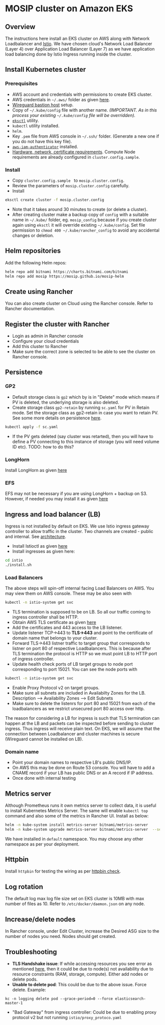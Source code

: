 # MOSIP cluster on Amazon EKS

## Overview
The instructions here install an EKS cluster on AWS along with Network Loadbalancer and [Istio](https://istio.io/).  We have chosen cloud's Network Load Balancer (Layer 4) over Application Load Balancer (Layer 7) as we have application load balancing done by Istio Ingress running inside the cluster.

## Install Kubernetes cluster
### Prerequisites
* AWS account and credentials with permissions to create EKS cluster.
* AWS credentials in `~/.aws/` folder as given [here](https://docs.aws.amazon.com/cli/latest/userguide/cli-configure-files.html).
* [Wireguard bastion host](https://docs.mosip.io/1.2.0/deployment/sandbox-deployment/wireguard-bastion) setup.
* Copy of `~/.kube/config` file with another name. _(IMPORTANT. As in this process your existing `~/.kube/config` file will be overridden)._
* [`eksctl`](https://docs.aws.amazon.com/eks/latest/userguide/eksctl.html) utility.
* `kubectl` utility installed.
* `helm`.
* Key `.pem` file from AWS console in `~/.ssh/` folder. (Generate a new one if you do not have this key file).
* [`aws-iam-authenticator`](https://docs.aws.amazon.com/eks/latest/userguide/install-aws-iam-authenticator.html) installed.
* [Hardware, network, certificate requirements](./requirements.md). Compute Node requirements are already configured in `cluster.config.sample`.

### Install
* Copy `cluster.config.sample ` to `mosip.cluster.config`.  
* Review the parameters of `mosip.cluster.config` carefully.
* Install
```sh
eksctl create cluster -f mosip.cluster.config
```
* Note that it takes around 30 minutes to create (or delete a cluster).
* After creating cluster make a backup copy of `config` with a suitable name in `~/.kube/` folder, eg. `mosip_config` because if you create cluster again using `eksctl` it will override existing `~/.kube/config`. Set file permission to `chmod 400 ~/.kube/rancher_config` to avoid any accidental changes or deletion.

## Helm repositories
Add the following Helm repos:
```sh
helm repo add bitnami https://charts.bitnami.com/bitnami
helm repo add mosip https://mosip.github.io/mosip-helm
```

## Create using Rancher
You can also create cluster on Cloud using the Rancher console.  Refer to Rancher documentation.

## Register the cluster with Rancher
* Login as admin in Rancher console
* Configure your cloud credentials
* Add this cluster to Rancher  
* Make sure the correct zone is selected to be able to see the cluster on Rancher console.

## Persistence
### GP2
* Default storage class is `gp2` which by is in "Delete" mode which means if PV is deleted, the underlying storage is also deleted.  
* Create storage class `gp2-retain` by running `sc.yaml` for PV in Retain mode. Set the storage class as gp2-retain in case you want to retain PV. See some more details on persistence [here](../docs/persistence.md).
```sh
kubectl apply -f sc.yaml
```
* If the PV gets deleted (say cluster was retarted), then you will have to define a PV connecting to this instance of storage (you will need volume ID etc). TODO: how to do this?

### LongHorn
Install LongHorn as given [here](../longhorn/README.md)

### EFS
EFS may not be necessary if you are using LongHorn + backup on S3. However, if needed you may install it as given [here](efs/README.md)

## Ingress and load balancer (LB)
Ingress is not installed by default on EKS. We use Istio ingress gateway controller to allow traffic in the cluster. Two channels are created - public and internal. See [architecture](../../README.md).
* Install Istioctl as given [here](https://istio.io/latest/docs/ops/diagnostic-tools/istioctl/#install-hahahugoshortcode-s2-hbhb)
* Install ingresses as given here:
```sh
cd istio
./install.sh
```

### Load Balancers
The above steps will spin-off internal facing Load Balancers on AWS. You may view them on AWS console.  These may be also seen with
```sh
kubectl -n istio-system get svc
```
* TLS termination is supposed to be on LB. So all our traffic coming to ingress controller shall be HTTP.
* Obtain AWS TLS certificate as given [here](https://docs.aws.amazon.com/acm/latest/userguide/dns-validation.html)
* Add the certificates and 443 access to the LB listener.
* Update listener TCP->443 to **TLS->443** and point to the certificate of domain name that belongs to your cluster.
* Forward TLS->443 listner traffic to target group that corresponds to listner on port 80 of respective Loadbalancers. This is because after TLS termination the protocol is HTTP so we must point LB to HTTP port of ingress controller.
* Update health check ports of LB target groups to node port corresponding to port 15021. You can see the node ports with
```sh
kubectl -n istio-system get svc
```
* Enable Proxy Protocol v2 on target groups.
* Make sure all subnets are included in Availabilty Zones for the LB.  Description --> Availability Zones --> Edit Subnets
* Make sure to delete the listenrs for port 80 and 15021 from each of the loadbalancers as we restrict unsecured port 80 access over http.

The reason for considering a LB for ingress is such that TLS termination can happen at the LB and packets can be inspected before sending to cluster ingress.  Thus ingress will receive plain text. On EKS, we will assume that the connection between Loadbalancer and cluster machines is secure (Wireguard cannot be installed on LB).

### Domain name
* Point your domain names to respective LB's public DNS/IP.
* On AWS this may be done on Route 53 console.  You will have to add a CNAME record if your LB has public DNS or an A record if IP address.
* Once done with internal testing 
## Metrics server
Although Prometheus runs it own metrics server to collect data, it is useful to install Kubernetes Metrics Server.  The same will enable `kubectl top` command and also some of the metrics in Rancher UI. Install as below:
```sh
helm -n kube-system install metrics-server bitnami/metrics-server
helm -n kube-system upgrade metrics-server bitnami/metrics-server  --set apiService.create=true
```
We have installed in `default` namespace.  You may choose any other namespace as per your deployment.

## Httpbin
Install `httpbin` for testing the wiring as per [httpbin check](../../utils/httpbin/README.md).

## Log rotation
The default log max log file size set on EKS cluster is 10MB with max number of files as 10.  Refer to `/etc/docker/daemon.json` on any node.

## Increase/delete nodes
In Rancher console, under Edit Cluster, increase the Desired ASG size to the number of nodes you need.  Nodes should get created.

## Troubleshooting
* **TLS Handshake issue**: If while accessing resources you see error as mentioned [here](https://stackoverflow.com/questions/51302515/kubernetes-net-http-tls-handshake-timeout-when-fetching-logs-baremetal), then it could be due to node(s) not availability due to resource constraints (RAM, storage, compute).  Either add nodes or delete pods.
* **Unable to delete pod**: This could be due to the above issue.  Force delete.  Example:
```
kc -n logging delete pod --grace-period=0 --force elasticsearch-master-1
```
* "Bad Gateway" from ingress controller:  Could be due to enabling proxy protocol v2 but not running `istio/proxy_protoco.yaml`
